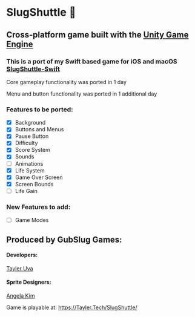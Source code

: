 # SlugShuttle 🚀
## Cross-platform game built with the [Unity Game Engine](https://unity3d.com)
### This is a port of my Swift based game for iOS and macOS [SlugShuttle-Swift](https://github.com/TaylerUva/SlugShuttle-Swift)

Core gameplay functionality was ported in 1 day

Menu and button functionality was ported in 1 additional day

### Features to be ported:
- [X] Background
- [x] Buttons and Menus
- [x] Pause Button
- [x] Difficulty
- [x] Score System
- [x] Sounds
- [ ] Animations
- [x] Life System
- [x] Game Over Screen
- [x] Screen Bounds
- [ ] Life Gain

### New Features to add:
- [ ] Game Modes

## Produced by GubSlug Games:
#### Developers:
[Tayler Uva](https://Tayler.Tech)

#### Sprite Designers:
[Angela Kim](https://github.com/AngelaKimmy)

Game is playable at: https://Tayler.Tech/SlugShuttle/
